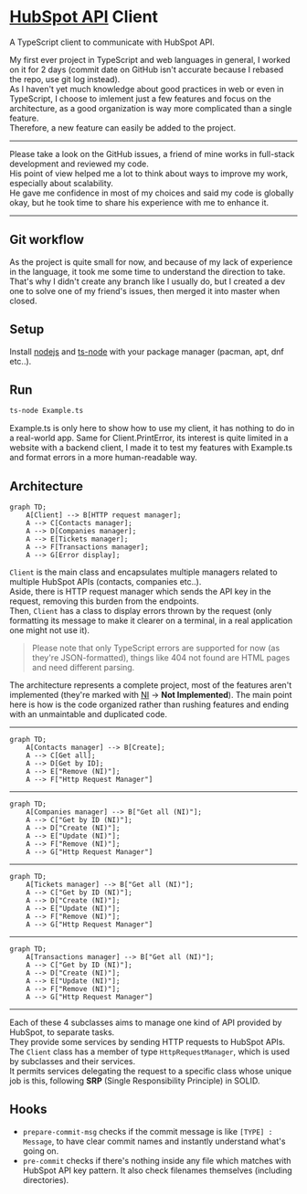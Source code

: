 # [HubSpot API](https://developers.hubspot.com/docs/api/overview) Client

A TypeScript client to communicate with HubSpot API.

My first ever project in TypeScript and web languages in general, I worked on it for 2 days (commit date on GitHub isn't accurate because I rebased the repo, use git log instead).  
As I haven't yet much knowledge about good practices in web or even in TypeScript, I choose to imlement just a few features and focus on the architecture, as a good organization is way more complicated than a single feature.  
Therefore, a new feature can easily be added to the project.  

<hr style="border:0px solid gray">

Please take a look on the GitHub issues, a friend of mine works in full-stack development and reviewed my code.  
His point of view helped me a lot to think about ways to improve my work, especially about scalability.  
He gave me confidence in most of my choices and said my code is globally okay, but he  took time to share his experience with me to enhance it.  

<hr style="border:0px solid gray">

## Git workflow

As the project is quite small for now, and because of my lack of experience in the language, it took me some time to understand the direction to take.  
That's why I didn't create any branch like I usually do, but I created a dev one to solve one of my friend's issues, then merged it into master when closed.  

## Setup
Install <ins>nodejs</ins> and <ins>ts-node</ins> with your package manager (pacman, apt, dnf etc..).

## Run
```bash
ts-node Example.ts
```

Example.ts is only here to show how to use my client, it has nothing to do in a real-world app. Same for Client.PrintError, its interest is quite limited in a website with a backend client, I made it to test my features with Example.ts and format errors in a more human-readable way.  

## Architecture
```mermaid
graph TD;
    A[Client] --> B[HTTP request manager];
    A --> C[Contacts manager];
    A --> D[Companies manager];
    A --> E[Tickets manager];
    A --> F[Transactions manager];
    A --> G[Error display];
```

`Client` is the main class and encapsulates multiple managers related to multiple HubSpot APIs (contacts, companies etc..).  
Aside, there is HTTP request manager which sends the API key in the request, removing this burden from the endpoints.  
Then, `Client` has a class to display errors thrown by the request (only formatting its message to make it clearer on a terminal, in a real application one might not use it).  
>Please note that only TypeScript errors are supported for now (as they're JSON-formatted), things like 404 not found are HTML pages and need different parsing.  

The architecture represents a complete project, most of the features aren't implemented (they're marked with <ins>NI</ins> -> <b>Not Implemented</b>).
The main point here is how is the code organized rather than rushing features and ending with an unmaintable and duplicated code.

<hr style="border:0px solid gray">

```mermaid
graph TD;
    A[Contacts manager] --> B[Create];
    A --> C[Get all];
    A --> D[Get by ID];
    A --> E["Remove (NI)"];
    A --> F["Http Request Manager"]
```

<hr style="border:0px solid gray">

```mermaid
graph TD;
    A[Companies manager] --> B["Get all (NI)"];
    A --> C["Get by ID (NI)"];
    A --> D["Create (NI)"];
    A --> E["Update (NI)"];
    A --> F["Remove (NI)"];
    A --> G["Http Request Manager"]
```

<hr style="border:0px solid gray">

```mermaid
graph TD;
    A[Tickets manager] --> B["Get all (NI)"];
    A --> C["Get by ID (NI)"];
    A --> D["Create (NI)"];
    A --> E["Update (NI)"];
    A --> F["Remove (NI)"];
    A --> G["Http Request Manager"]
```

<hr style="border:0px solid gray">

```mermaid
graph TD;
    A[Transactions manager] --> B["Get all (NI)"];
    A --> C["Get by ID (NI)"];
    A --> D["Create (NI)"];
    A --> E["Update (NI)"];
    A --> F["Remove (NI)"];
    A --> G["Http Request Manager"]
```

<hr style="border:0px solid gray">

Each of these 4 subclasses aims to manage one kind of API provided by HubSpot, to separate tasks.  
They provide some services by sending HTTP requests to HubSpot APIs.
The `Client` class has a member of type `HttpRequestManager`, which is used by subclasses and their services.  
It permits services delegating the request to a specific class whose unique job is this, following **SRP** (Single Responsibility Principle) in SOLID.

## Hooks
<ul>
<li><code>prepare-commit-msg</code> checks if the commit message is like <code>[TYPE] : Message</code>, to have clear commit names and instantly understand what's going on.</li>
<li><code>pre-commit</code> checks if there's nothing inside any file which matches with HubSpot API key pattern. It also check filenames themselves (including directories).
